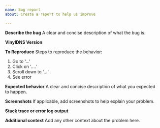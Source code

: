 ```yaml
---
name: Bug report
about: Create a report to help us improve

---
```


**Describe the bug**
A clear and concise description of what the bug is.

**VinylDNS Version**

**To Reproduce**
Steps to reproduce the behavior:
1. Go to '...'
2. Click on '....'
3. Scroll down to '....'
4. See error

**Expected behavior**
A clear and concise description of what you expected to happen.

**Screenshots**
If applicable, add screenshots to help explain your problem.

**Stack trace or error log output**

**Additional context**
Add any other context about the problem here.
